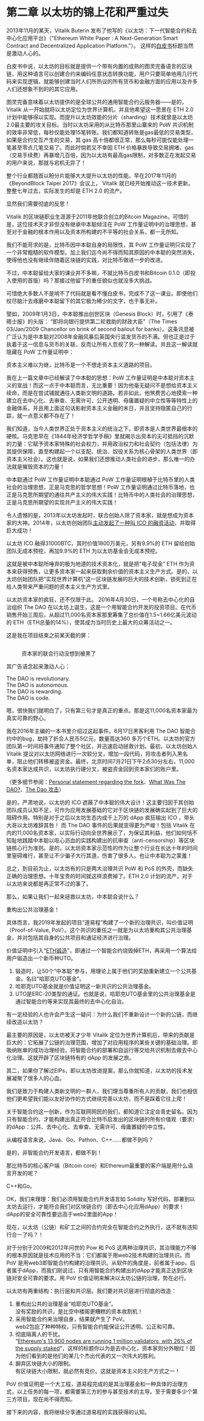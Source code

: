# 第二章 以太坊的锦上花和严重过失

2013年11月的某天，Vitalik Buterin 发布了他写的《以太坊：下一代智能合约和去中心化应用平台》（"Ethereum White Paper : A Next-Generation Smart Contract and Decentralized Application Platform."）。 这样的[白皮书](https://github.com/ethereum/wiki/wiki/\[%E4%B8%AD%E6%96%87]-%E4%BB%A5%E5%A4%AA%E5%9D%8A%E7%99%BD%E7%9A%AE%E4%B9%A6)标题当然是激动人心的。

白皮书中说，以太坊的目标就是提供一个带有内置的成熟的图灵完备语言的区块链，用这种语言可以创建合约来编码任意状态转换功能，用户只要简单地用几行代码来实现逻辑，就能够创建当时人们所热议的所有货币和金融方面的应用以及许多人们还想象不到的的其它应用。

图灵完备意味着以太坊提供的是全球公共的通用智能合约云服务器——是的，Vitalik 从一开始就将以太坊定位为世界计算机，并且他希望这一愿景在 ETH 2.0 计划中能够得以实现。而提升以太坊效能的分片（sharding）技术就曾是以太坊2.0最主要的攻关目标。当时以太坊采用的从比特币那里山寨来的 PoW 共识机制的效率非常低，每秒仅能处理15笔转账。我们都知道转账是gas最低的交易类型，如果是合约交互产生的交易，其 gas 高十倍都很正常，那么每秒可能仅能处理一笔甚至零点几笔交易了。而此时倘若又不幸因 ETH 价格暴跌导致交易拥堵，gas（交易手续费）再暴增几百倍，因为以太坊有最高gas限制，对多数正在发起交易的用户来说，那就与宕机无异了！

整个行业都翘首以盼分片能够大大提升以太坊的性能。早在2017年11月的《BeyondBlock Taipei 2017》会议上， Vitalik 就已经开始推动这一技术更新。整整七年过去，实际发生的却是 ETH 2.0 的流产。

显然我们需要彻底的反思！

Vitalik 的区块链职业生涯源于2011年他联合创立的Bitcoin Magazine。可惜的是，这位技术天才非但没有继承中本聪倾注在 PoW 工作量证明中的治理思想，甚至对于金融的根本作用以及资本所构建的不平等的社会关系，都一无所知。

我们不能苛求的是，比特币因中本聪自身的局限性，其 PoW 工作量证明只实现了一个非常粗糙的软件模型。加上我们迄今尚不得而知其原因的中本聪的突然消失，使得他也没有继续伴随着区块链的实践，对比特币做进一步的改进。

不过，中本聪留给大家的课业并不多嘛，不就比特币白皮书和Bitcoin 0.1.0（即投入使用的首版）吗？那接过他留下的重任貌似也就没多大挑战。

可惜绝大多数人不是啃不了代码就是看不懂白皮书，完成不了这一课业。即使他们绞尽脑汁去琢磨中本聪留下的其它极为稀少的文字，也于事无补。

譬如，2009年1月3日，中本聪推出创世区块（Genesis Block）时，引用了《泰晤士报》的头版： “即将向银行提供第二轮救助的财政大臣”（The Times 03/Jan/2009 Chancellor on brink of second bailout for banks）。这条讯息被广泛认为是中本聪对2008年金融风暴后英国央行滥发货币的不满。但也正是过于执着于这一信息与货币的关联，反而让所有人忽视了另一种解读。并且这一解读就隐藏在 PoW 工作量证明中：

资本主义难以为继，比特币是一个不想走资本主义道路的项目。

我在上一篇文章中已经解读了中本聪的思想：PoW 工作量证明是中本聪对资本主义的宣战！而这一点于中本聪而言，无比重要！因为他毫无疑问不是想给资本主义续命，而是在尝试铺就通往人类新文明的道路。若非如此，他煞费苦心地摸索一种建立在去中心化、去审查、无需许可、公开透明、毋庸置疑的中立性等等特性上的金融体系，并且用上面这句话影射资本主义金融的末日，并且坚持隐匿自己的行踪，就一点意义都不存在了！

我们知道，当今人类世界正处于资本主义的统治之下。即资本是人类世界最根本的硬核。马克思早在《1844年经济学哲学手稿》里就揭示出资本的无可抵挡的沉默的力量：它赋予资本家特殊的社会权力，并用政治权力和社会契约（包括法律）为其提供保障，直至构建起一个以支配、统治、奴役关系为核心骨架的人类世界（即资本主义社会）。这也就是说，如果我们还想推动人类社会的进步，那么唯一的办法就是摧毁资本的力量！

中本聪通过 PoW 工作量证明中本聪通过 PoW 工作量证明根植于比特币里的人类社会的治理思想，正是马克思的哲学思想！PoW 工作量证明通过比特币落地，也正是马克思所期望的通往共产主义的伟大实践！比特币中的人类社会的治理思想，正是马克思所期望的实现共产主义的伟大实践！

令人遗憾的是，2013年以太坊发起时，联合创始人除了资本家，就是想成为资本家的大神。2014年，以太坊创始团队[主动发起了一种叫 ICO 的融资活动](https://www.gemini.com/cryptopedia/initial-coin-offering-explained-ethereum-ico)，并取得巨大成功！&#x20;

以太坊 ICO 融得31000BTC，其时价值1800万美元，另有9.9%的 ETH 留给创始团队无成本预挖，再加9.9%的 ETH 为以太坊基金会无成本预挖。

这就是被中本聪所唾弃的极为地道的技术资本化，就是把“电子现金” ETH 作为资本来获得预售，让更多资本家一起来获取剩余价值的资本主义生产方式。是的，以太坊创始团队把”实现世界计算机“这一区块链发展的巨大的技术创新，锁死到正在给人类带来严重问题的资本主义生产方式里。

以太坊资本家的疯狂，还不仅限于此。 2016年4月30日，一个号称去中心化的自治组织 The DAO 在以太坊上诞生，这是一个用智能合约开发的投资项目。在代币销售开始三周后，从超过11,000名资本家那里筹集了总价值在1.5\~1.66亿美元波动的 ETH（ETH总量的14%），使其成为当时历史上最大的众筹活动之一。

这是我在项目结束之前某天截的屏：

<figure><img src="../.gitbook/assets/thedao.png" alt=""><figcaption><p>资本家的联合行动没想到被黑了</p></figcaption></figure>

其广告语念起来激动人心：

The DAO is revolutionary. \
The DAO is autonomous. \
The DAO is rewarding. \
The DAO is code.&#x20;

嗯，很快我们就明白了，只有第三句才是真正的重点。那是这11,000名资本家最为真实可靠的野心。

我在2016年主编的一本书里介绍过这起事件。6月17日黑客利用 The DAO 智能合约中的bug，劫持了折合人民币5亿元，数量高达360 多万个ETH。以太坊的官方团队第一时间将事件通知了整个社区，并迅速启动拯救计划。最初，以太坊创始人 Vitalik 提议对以太坊网络进行一次软分叉，增加一段代码，将攻击者列入黑名单，阻止他们转移被盗资金。最终，北京时间7月21日下午2点30分左右，11,000名资本家达成共识，以太坊执行硬分叉，被盗资金回到资本家们的账户里。

（更多细节参阅：[Personal statement regarding the fork](https://www.reddit.com/r/ethereum/comments/4oj7ql/personal\_statement\_regarding\_the\_fork/)、[What Was The DAO?](https://www.gemini.com/cryptopedia/the-dao-hack-makerdao#section-the-response-to-the-dao-hack)、[The Dao 攻击](https://learnblockchain.cn/books/geth/part6/dao.html)）

是的，严肃地说，以太坊的 ICO 遮蔽了中本聪的伟大设计！这主要归因于其创始团队成员认知不足，可作为应用发展基础的它对于区块链的发展确实起到了巨大的阻碍作用。特别是对于之后以太坊生态内成千上万的 dApp 疯狂输出 ICO ，带头大哥以太坊难辞其咎！ 而 The DAO 事件的后果就变得更为严峻！包括 Vitalik 在内的11,000名资本家，以实际行动向全世界展示了，为保证其利益，他们如何恬不知耻地践踏中本聪以呕心沥血的实践构建出的抗审查（anti-censorship）等区块链核心行为准则。是的，以太坊资本家示范性的作为让整个行业在长达十年的时间里窒碍难行，甚至让不少骗子大行其道，伤害了很多人。也让中本聪为之蒙羞！

总之，到目前为止，以太坊有的只是两大治理共识 PoW 和 PoS 的外壳，而缺失正确的治理思想。十年宝贵的时间就这样浪费掉了。ETH 2.0 计划的流产，对于以太坊来说都是再正常不过的事了。

那么，如果让我们一起来拯救以太坊，中本聪会说什么？

重构出公共治理基金！

具体而言，我2019年发起的项目“道易程”构建了一个新的治理共识，叫价值证明（Proof-of-Value, PoV）。这个共识的重任之一就是为以太坊重构其公共治理基金，并对包括其自身的公共项目和通证经济进行治理。

价值证明中引入“[ETH锻造](https://learn.daism.io/zh/docs/whitepaper.html#eth-forge)”，即通过一个智能合约烧毁掉ETH，再采用一个算法给用户锻造出一个新币种UTO。

1. 锻造时，让50个“中本聪”参与，用理论上属于他们的奖励重新建立一个公共基金。名曰“哈耶克UTO基金”。
2. 哈耶克UTO基金就是价值证明这一新共识的公共治理基金。
3. UTO是ERC-20类型的通证。也就是说，哈耶克UTO基金里的公共治理基金是通过智能合约等来实现其最终的去中心化自治。

有一定经验的人也许会产生这一疑问：为什么我们不重新设计一个新的公链，而继续改造以太坊？

最主要的原因是，以太坊被天才少年 Vitalik 定位为世界计算机后，带来的贡献是巨大的：它拓展了公链的治理范围，增加了对应用程序的某些关键的基础治理。即吸纳账单的成功治理经验，将智能合约的部署和自运行等交给共识机制去做去中心化治理。这就开辟了区块链特有的 dApp 的发展之旅。

其二，如果你了解过EIPs，即以太坊改进提案，那么你就知道，以太坊的技术发展凝聚了很多人的心血。&#x20;

我们是致力于构建人类新文明的一群人，我们理当尊重所有人的贡献，我们也相信他们更希望我们能以友好协作的方式继续完善以太坊，而不是踩着它往上爬！

关于智能合约这一创新，作为互联网网民的我们，都知道它注定会青史留名。因为只有智能合约，才能构建出真正符合比特币启发出的区块链的所有价值观（要求）的dApp：公共、去中心化、去审查、无需许可、毋庸置疑的中立性。

从编程语言来说，Java、Go、Pathon、C++……都做不到吗？

是的，非智能合约开发语言，都做不到！

那比特币的核心客户端（Bitcoin core）和Ethereum最重要的客户端是用什么语言开发的呢？

C++和Go。

OK，我们来理理：我们必须用智能合约开发语言如 Solidity 写好代码，部署到以太坊去运行，才能符合我们对区块链合约（即去中心化应用dApp）的要求！dApp的安全可靠性要远高于web2里面的App！

现在，以太坊（公链）和矿工之间的合约完全在智能合约之外执行，这不就有违知行合一了吗？！

对于分别于2009和2012年问世的 Pow 和 PoS 这两种治理共识，其治理能力不够的根本原因就是技术应用的不当：它们都属于用web2技术构建的治理共识。而 PoV 是用web3即智能合约构建的治理共识。从软件的角度是，前者属于app，后者属于dApp，而我们刚说过，只有用智能合约构建出的dApp才能真正达到区块链对安全可靠的要求。用 PoV 价值证明来解决以太坊公链的治理，势在必行。

以太坊有两重结构：执行层和共识层。我们要对共识层进行彻底的改造：

1. 重构出公共的治理基金“哈耶克UTO基金”。\
   没有奖励的共识，是比空中楼阁更糟糕的资本收割机！
2. 采用智能合约来治理自身，结果就产生了 PoV。\
   web2包庇了种种特权，只有智能合约能保证公开透明、公正和可靠。
3. 彻底隔离人的干扰。\
   “[Ethereum's 13,900 nodes are running 1 million validators, with 26% of the supply staked](https://www.theblock.co/post/285262/ethereum-one-million-validators?modal=newsletter)”，这样的标题你以为是去中心化，资本家则分外眼红！因为他们看到的是他们的某几个杰出代表的又一次伟大的胜利。
4. 摒弃区块链大小的限制。\
   有区块链大小限制，就必然有竞价。这就是资本主义的生产方式之一！

PoV 价值证明是一个大工程，道易程完成的是其治理基金和一种具体的治理方式，以上任务的每一项，都需要第三方的参与甚至技术的主导。至于需要多少个第三方项目，现在尚不得而知。

接下来的内容，我将继续分享通过道易程的实践获得的认知。
